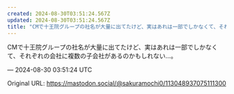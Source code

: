 ```yaml
---
created: 2024-08-30T03:51:24.567Z
updated: 2024-08-30T03:51:24.567Z
title: "CMで十王院グループの社名が大量に出てたけど、実はあれは一部でしかなくて、それぞ[...]"
---
```


<p>CMで十王院グループの社名が大量に出てたけど、実はあれは一部でしかなくて、それぞれの会社に複数の子会社があるのかもしれない…。</p>

&mdash; 2024-08-30 03:51:24 UTC

Original URL: https://mastodon.social/@sakuramochi0/113048937075111300
